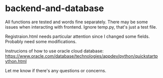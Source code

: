 # backend-and-database

All functions are tested and words fine separately. There may be some issues when interacting with frontend.
Ignore temp.py, that's just a test file.

Registraion.html needs particular attention since I changed some fields. Probably need some modifications.

Instrucions of how to use oracle cloud database:
https://www.oracle.com/database/technologies/appdev/python/quickstartpython.html

Let me know if there's any questions or concerns.
